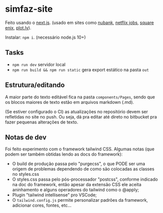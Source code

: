 # simfaz-site

Feito usando o [next.js](https://nextjs.org/docs). (usado em sites como [nubank](nubank.com.br), [netflix jobs](https://jobs.netflix.com/), [square enix](https://plot.ly/), [plot.ly](plot.ly)).

Instalar: `npm i`. (necessário node.js 10+)

## Tasks

- `npm run dev` servidor local
- `npm run build && npm run static` gera export estático na pasta `out`

## Estrutura/editando

A maior parte do texto editável fica na pasta `components/Pages`, sendo que os blocos maiores de texto estão em arquivos markdown (.md).

(Se estiver configurado o CI) as atualizações no repositório devem ser refletidas no site no push. Ou seja, dá pra editar até direto no bitbucket pra fazer pequenas alterações de texto.

## Notas de dev

Foi feito experimento com o framework tailwind CSS. Algumas notas (que podem ser também obtidas lendo as docs do framework):

- O build de produção passa pelo "purgecss", o que PODE ser uma origem de problemas dependendo de como são colocadas as classes no styles.css
- O styles.css passa pelo pós-processador "postcss", conforme indicado na doc do framework, então apesar da extensão CSS ele aceita aninhamento e alguns operadores do tailwind como o @apply;
- Plugin "tailwind intellisense" pro VSCode;
- O `tailwind.config.js` permite personalizar padrões da framework, adicionar cores, fontes, etc...
